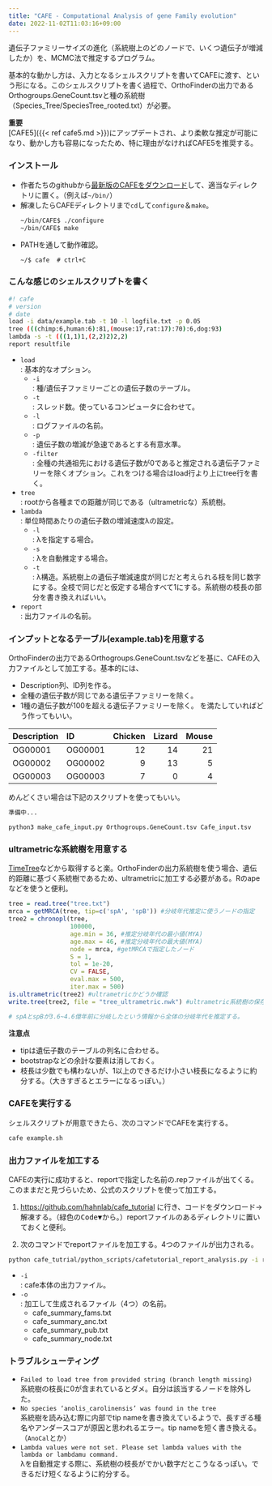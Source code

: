 ```yaml
---
title: "CAFE - Computational Analysis of gene Family evolution"
date: 2022-11-02T11:03:16+09:00
---
```


遺伝子ファミリーサイズの進化（系統樹上のどのノードで、いくつ遺伝子が増減したか）を、MCMC法で推定するプログラム。

基本的な動かし方は、入力となるシェルスクリプトを書いてCAFEに渡す、という形になる。このシェルスクリプトを書く過程で、OrthoFinderの出力であるOrthogroups.GeneCount.tsvと種の系統樹（Species_Tree/SpeciesTree_rooted.txt）が必要。

**重要**<br>
[CAFE5]({{< ref cafe5.md >}})にアップデートされ、より柔軟な推定が可能になり、動かし方も容易になったため、特に理由がなければCAFE5を推奨する。

### インストール
- 作者たちのgithubから[最新版のCAFEをダウンロード](https://github.com/hahnlab/CAFE/releases/latest)して、適当なディレクトリに置く。（例えば`~/bin/`）
- 解凍したらCAFEディレクトリまで`cd`して`configure`＆`make`。
	```sh
	~/bin/CAFE$ ./configure
	~/bin/CAFE$ make
	```
- PATHを通して動作確認。
	```
	~/$ cafe  # ctrl+C
	```

### こんな感じのシェルスクリプトを書く
```sh
#! cafe 
# version 
# date 
load -i data/example.tab -t 10 -l logfile.txt -p 0.05 
tree (((chimp:6,human:6):81,(mouse:17,rat:17):70):6,dog:93) 
lambda -s -t (((1,1)1,(2,2)2)2,2) 
report resultfile
```

- `load`<br>: 基本的なオプション。
	- `-i`<br>: 種/遺伝子ファミリーごとの遺伝子数のテーブル。
	- `-t`<br>: スレッド数。使っているコンピュータに合わせて。
	- `-l`<br>: ログファイルの名前。
	- `-p`<br>: 遺伝子数の増減が急速であるとする有意水準。
	- `-filter`<br>: 全種の共通祖先における遺伝子数が0であると推定される遺伝子ファミリーを除くオプション。これをつける場合はload行より上にtree行を書く。
- `tree`<br>: rootから各種までの距離が同じである（ultrametricな）系統樹。
- `lambda`<br>: 単位時間あたりの遺伝子数の増減速度λの設定。
	- `-l`<br>: λを指定する場合。
	- `-s`<br>: λを自動推定する場合。
	- `-t`<br>: λ構造。系統樹上の遺伝子増減速度が同じだと考えられる枝を同じ数字にする。全枝で同じだと仮定する場合すべて1にする。系統樹の枝長の部分を書き換えればいい。
- `report`<br>: 出力ファイルの名前。

### インプットとなるテーブル(example.tab)を用意する
OrthoFinderの出力であるOrthogroups.GeneCount.tsvなどを基に、CAFEの入力ファイルとして加工する。基本的には、
- Description列、ID列を作る。
- 全種の遺伝子数が同じである遺伝子ファミリーを除く。
- 1種の遺伝子数が100を超える遺伝子ファミリーを除く。
を満たしていればどう作ってもいい。

|Description|ID|Chicken|Lizard|Mouse|
|:---|:---|---:|---:|---:|
|OG00001|OG00001|12|14|21|
|OG00002|OG00002|9|13|5|
|OG00003|OG00003|7|0|4|

めんどくさい場合は下記のスクリプトを使ってもいい。
``` python
準備中...
```

```
python3 make_cafe_input.py Orthogroups.GeneCount.tsv Cafe_input.tsv
```

### ultrametricな系統樹を用意する
[TimeTree](http://www.timetree.org/)などから取得すると楽。OrthoFinderの出力系統樹を使う場合、遺伝的距離に基づく系統樹であるため、ultrametricに加工する必要がある。Rのapeなどを使うと便利。

``` R
tree = read.tree("tree.txt")
mrca = getMRCA(tree, tip=c('spA', 'spB')) #分岐年代推定に使うノードの指定
tree2 = chronopl(tree,
                 100000,
                 age.min = 36, #推定分岐年代の最小値(MYA)
                 age.max = 46, #推定分岐年代の最大値(MYA)
                 node = mrca, #getMRCAで指定したノード
                 S = 1,
                 tol = 1e-20,
                 CV = FALSE,
                 eval.max = 500,
                 iter.max = 500) 
is.ultrametric(tree2) #ultrametricかどうか確認
write.tree(tree2, file = "tree_ultrametric.nwk") #ultrametric系統樹の保存

# spAとspBが3.6~4.6億年前に分岐したという情報から全体の分岐年代を推定する。
```

**注意点**
- tipは遺伝子数のテーブルの列名に合わせる。
- bootstrapなどの余計な要素は消しておく。
- 枝長は少数でも構わないが、1以上のできるだけ小さい枝長になるように約分する。（大きすぎるとエラーになるっぽい。）

### CAFEを実行する
シェルスクリプトが用意できたら、次のコマンドでCAFEを実行する。

```sh
cafe example.sh
```

### 出力ファイルを加工する
CAFEの実行に成功すると、reportで指定した名前の.repファイルが出てくる。このままだと見づらいため、公式のスクリプトを使って加工する。

1. https://github.com/hahnlab/cafe_tutorial に行き、コードをダウンロード→解凍する。（緑色の<kbd>Code▼</kbd>から。）reportファイルのあるディレクトリに置いておくと便利。

2. 次のコマンドでreportファイルを加工する。4つのファイルが出力される。

```sh
python cafe_tutrial/python_scripts/cafetutorial_report_analysis.py -i resultfile.rep -o cafe_summary
```

- `-i`<br>: cafe本体の出力ファイル。
- `-o`<br>: 加工して生成されるファイル（4つ）の名前。
    - cafe\_summary_fams.txt
    - cafe\_summary_anc.txt
    - cafe\_summary_pub.txt
    - cafe\_summary_node.txt

### トラブルシューティング
- `Failed to load tree from provided string (branch length missing)`<br>系統樹の枝長に0が含まれているとダメ。自分は該当するノードを除外した。
- `No species ‘anolis_carolinensis’ was found in the tree`<br>系統樹を読み込む際に内部でtip nameを書き換えているようで、長すぎる種名やアンダースコアが原因と思われるエラー。tip nameを短く書き換える。（`AnoCal`とか）
- `Lambda values were not set. Please set lambda values with the lambda or lambdamu command.`<br>λを自動推定する際に、系統樹の枝長がでかい数字だとこうなるっぽい。できるだけ短くなるように約分する。
